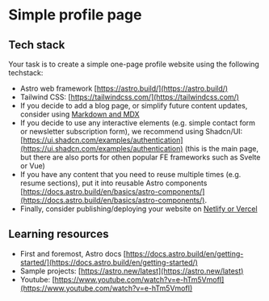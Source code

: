 # Simple profile page

## Tech stack

Your task is to create a simple one-page profile website using the following techstack:
- Astro web framework [https://astro.build/](https://astro.build/)
- Tailwind CSS: [https://tailwindcss.com/](https://tailwindcss.com/)
- If you decide to add a blog page, or simplify future content updates, consider using [Markdown and MDX](https://docs.astro.build/en/guides/markdown-content/)
- If you decide to use any interactive elements (e.g. simple contact form or newsletter subscription form), we recommend using Shadcn/UI: [https://ui.shadcn.com/examples/authentication](https://ui.shadcn.com/examples/authentication) (this is the main page, but there are also ports for othen popular FE frameworks such as Svelte or Vue)
- If you have any content that you need to reuse multiple times (e.g. resume sections), put it into reusable Astro components [https://docs.astro.build/en/basics/astro-components/](https://docs.astro.build/en/basics/astro-components/).
- Finally, consider publishing/deploying your website on [Netlify or Vercel](https://docs.astro.build/en/guides/deploy/)

## Learning resources
- First and foremost, Astro docs [https://docs.astro.build/en/getting-started/](https://docs.astro.build/en/getting-started/)
- Sample projects: [https://astro.new/latest](https://astro.new/latest)
- Youtube: [https://www.youtube.com/watch?v=e-hTm5VmofI](https://www.youtube.com/watch?v=e-hTm5VmofI)
